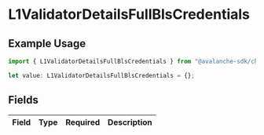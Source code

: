 # L1ValidatorDetailsFullBlsCredentials

## Example Usage

```typescript
import { L1ValidatorDetailsFullBlsCredentials } from "@avalanche-sdk/chainkit/models/components";

let value: L1ValidatorDetailsFullBlsCredentials = {};
```

## Fields

| Field       | Type        | Required    | Description |
| ----------- | ----------- | ----------- | ----------- |